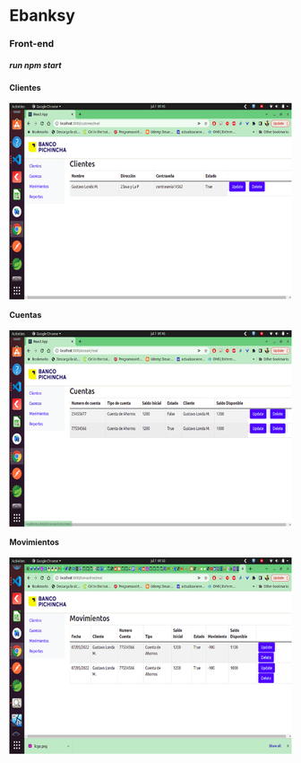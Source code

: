 # Ebanksy

### Front-end
##### run npm start
#### Clientes
<code><p align="center"><img height="350" src="https://github.com/gustavolonda/ebanksy/blob/master/frond-end/interface/customer.png" title="app" style="display: block;margin-left: auto;margin-right: auto;"></p></code>

#### Cuentas
<code><p align="center"><img height="350" src="https://github.com/gustavolonda/ebanksy/blob/master/frond-end/interface/account.png" title="app" style="display: block;margin-left: auto;margin-right: auto;"></p></code>

#### Movimientos
<code><p align="center"><img height="350" src="https://github.com/gustavolonda/ebanksy/blob/master/frond-end/interface/transaction.png" title="app" style="display: block;margin-left: auto;margin-right: auto;"></p></code>
